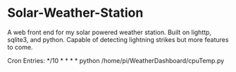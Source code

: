 # Solar-Weather-Station


A web front end for my solar powered weather station. Built on lighttp, sqlite3, and python. Capable of detecting lightning strikes but more features to come.

Cron Entries:
*/10 * * * * python /home/pi/WeatherDashboard/cpuTemp.py



